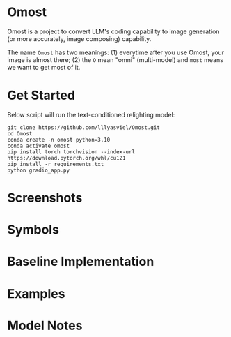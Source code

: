 # Omost

Omost is a project to convert LLM's coding capability to image generation (or more accurately, image composing) capability. 

The name `Omost` has two meanings: (1) everytime after you use Omost, your image is almost there; (2) the `O` mean "omni" (multi-model) and `most` means we want to get most of it.

# Get Started

Below script will run the text-conditioned relighting model:

    git clone https://github.com/lllyasviel/Omost.git
    cd Omost
    conda create -n omost python=3.10
    conda activate omost
    pip install torch torchvision --index-url https://download.pytorch.org/whl/cu121
    pip install -r requirements.txt
    python gradio_app.py

# Screenshots

# Symbols

# Baseline Implementation

# Examples

# Model Notes
